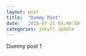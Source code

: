```yaml
---
layout: post
title:  "Dummy Post"
date:   2015-07-21 04:49:58
categories: jekyll update
---
```


Dummy post 1